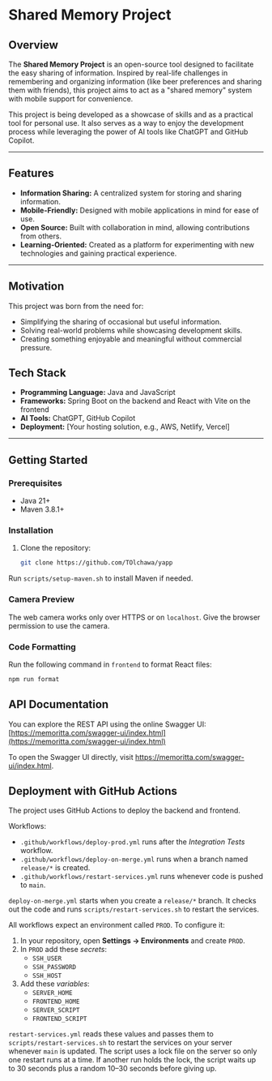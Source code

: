# Shared Memory Project

## Overview
The **Shared Memory Project** is an open-source tool designed to facilitate the easy sharing of information. Inspired by real-life challenges in remembering and organizing information (like beer preferences and sharing them with friends), this project aims to act as a "shared memory" system with mobile support for convenience.

This project is being developed as a showcase of skills and as a practical tool for personal use. It also serves as a way to enjoy the development process while leveraging the power of AI tools like ChatGPT and GitHub Copilot.

---

## Features
- **Information Sharing:** A centralized system for storing and sharing information.
- **Mobile-Friendly:** Designed with mobile applications in mind for ease of use.
- **Open Source:** Built with collaboration in mind, allowing contributions from others.
- **Learning-Oriented:** Created as a platform for experimenting with new technologies and gaining practical experience.

---

## Motivation
This project was born from the need for:
- Simplifying the sharing of occasional but useful information.
- Solving real-world problems while showcasing development skills.
- Creating something enjoyable and meaningful without commercial pressure.

## Tech Stack
- **Programming Language:** Java and JavaScript
- **Frameworks:** Spring Boot on the backend and React with Vite on the frontend
- **AI Tools:** ChatGPT, GitHub Copilot
- **Deployment:** [Your hosting solution, e.g., AWS, Netlify, Vercel]

---

## Getting Started

### Prerequisites
- Java 21+
- Maven 3.8.1+

### Installation
1. Clone the repository:
   ```bash
   git clone https://github.com/TOlchawa/yapp
   ```

Run `scripts/setup-maven.sh` to install Maven if needed.

### Camera Preview
The web camera works only over HTTPS or on `localhost`.
Give the browser permission to use the camera.

### Code Formatting
Run the following command in `frontend` to format React files:

```bash
npm run format
```

## API Documentation
You can explore the REST API using the online Swagger UI:
[https://memoritta.com/swagger-ui/index.html](https://memoritta.com/swagger-ui/index.html)

To open the Swagger UI directly, visit https://memoritta.com/swagger-ui/index.html.

## Deployment with GitHub Actions

The project uses GitHub Actions to deploy the backend and frontend.

Workflows:

- `.github/workflows/deploy-prod.yml` runs after the *Integration Tests* workflow.
- `.github/workflows/deploy-on-merge.yml` runs when a branch named `release/*` is created.
- `.github/workflows/restart-services.yml` runs whenever code is pushed to `main`.

`deploy-on-merge.yml` starts when you create a `release/*` branch. It checks out the code and runs `scripts/restart-services.sh` to restart the services.

All workflows expect an environment called `PROD`. To configure it:

1. In your repository, open **Settings → Environments** and create `PROD`.
2. In `PROD` add these *secrets*:
   - `SSH_USER`
   - `SSH_PASSWORD`
   - `SSH_HOST`
3. Add these *variables*:
   - `SERVER_HOME`
   - `FRONTEND_HOME`
   - `SERVER_SCRIPT`
   - `FRONTEND_SCRIPT`

`restart-services.yml` reads these values and passes them to `scripts/restart-services.sh` to restart the services on your server whenever `main` is updated.
The script uses a lock file on the server so only one restart runs at a time.
If another run holds the lock, the script waits up to 30 seconds plus a random 10–30 seconds before giving up.
